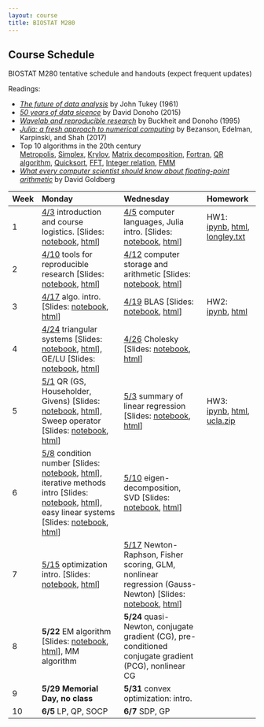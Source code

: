 ```yaml
---
layout: course
title: BIOSTAT M280
---
```


## Course Schedule

BIOSTAT M280 tentative schedule and handouts (expect frequent updates)

Readings:  

* [_The future of data analysis_](./readings/Tukey61FutureDataAnalysis.pdf) by John Tukey (1961) 
* [_50 years of data sicence_](./readings/Donoho15FiftyYearsDataScience.pdf) by David Donoho (2015)  
* [_Wavelab and reproducible research_](http://statweb.stanford.edu/~donoho/Reports/1995/wavelab.pdf) by Buckheit and Donoho (1995)  
* [_Julia: a fresh approach to numerical computing_](./readings/BezansonEdelmanKarpinskiShah17Julia.pdf) by Bezanson, Edelman, Karpinski, and Shah (2017)  
* Top 10 algorithms in the 20th century  
[Metropolis](readings/metropolis.pdf), [Simplex](readings/simplex.pdf), [Krylov](readings/krylov.pdf), [Matrix decomposition](readings/decomp.pdf), [Fortran](readings/fortran.pdf), [QR algorithm](readings/qr.pdf), [Quicksort](readings/qsort.pdf), [FFT](readings/fft.pdf), [Integer relation](readings/integer.pdf), [FMM](readings/fmm.pdf)  
* [_What every computer scientist should know about floating-point arithmetic_](readings/Goldberg91FloatingPoint.pdf) by David Goldberg  


| Week | Monday | Wednesday | Homework |
|:-----------|:-----------|:------------|:------------|
| 1 | [4/3](http://hua-zhou.github.io/teaching/biostatm280-2017spring/biostatm280spring2017/2017/04/03/first-day.html) introduction and course logistics. \[Slides: [notebook](https://github.com/Hua-Zhou/Hua-Zhou.github.io/blob/master/teaching/biostatm280-2017spring/slides/01-intro/intro.ipynb), [html](./slides/01-intro/intro.html)\] | [4/5](http://hua-zhou.github.io/teaching/biostatm280-2017spring/biostatm280spring2017/2017/04/05/week1-day2.html) computer languages, Julia intro. \[Slides: [notebook](https://github.com/Hua-Zhou/Hua-Zhou.github.io/blob/master/teaching/biostatm280-2017spring/slides/02-juliaintro/juliaintro.ipynb), [html](./slides/02-juliaintro/juliaintro.html)\] | HW1: [ipynb](https://github.com/Hua-Zhou/Hua-Zhou.github.io/blob/master/teaching/biostatm280-2017spring/hw/hw01.ipynb), [html](./hw/hw01.html), [longley.txt](./hw/longley.txt) |
| 2 | [4/10](http://hua-zhou.github.io/teaching/biostatm280-2017spring/biostatm280spring2017/2017/04/10/week2-day1.html) tools for reproducible research \[Slides: [notebook](https://github.com/Hua-Zhou/Hua-Zhou.github.io/blob/master/teaching/biostatm280-2017spring/slides/03-repres/repres.ipynb), [html](./slides/03-repres/repres.html)\] | [4/12](http://hua-zhou.github.io/teaching/biostatm280-2017spring/biostatm280spring2017/2017/04/12/week2-day2.html) computer storage and arithmetic \[Slides: [notebook](https://github.com/Hua-Zhou/Hua-Zhou.github.io/blob/master/teaching/biostatm280-2017spring/slides/04-arith/arith.ipynb), [html](./slides/04-arith/arith.html)\] |
| 3 | [4/17](http://hua-zhou.github.io/teaching/biostatm280-2017spring/biostatm280spring2017/2017/04/17/week3-day1.html) algo. intro. \[Slides: [notebook](https://github.com/Hua-Zhou/Hua-Zhou.github.io/blob/master/teaching/biostatm280-2017spring/slides/05-algo/algo.ipynb), [html](./slides/05-algo/algo.html)\] | [4/19](http://hua-zhou.github.io/teaching/biostatm280-2017spring/biostatm280spring2017/2017/04/19/week3-day2.html) BLAS \[Slides: [notebook](https://github.com/Hua-Zhou/Hua-Zhou.github.io/blob/master/teaching/biostatm280-2017spring/slides/06-numalgintro/numalgintro.ipynb), [html](./slides/06-numalgintro/numalgintro.html)\] | HW2: [ipynb](https://github.com/Hua-Zhou/Hua-Zhou.github.io/blob/master/teaching/biostatm280-2017spring/hw/hw02.ipynb), [html](./hw/hw02.html) |
| 4 | [4/24](http://hua-zhou.github.io/teaching/biostatm280-2017spring/biostatm280spring2017/2017/04/24/week4-day1.html) triangular systems \[Slides: [notebook](https://github.com/Hua-Zhou/Hua-Zhou.github.io/blob/master/teaching/biostatm280-2017spring/slides/07-trisys/trisys.ipynb), [html](./slides/07-trisys/trisys.html)\], GE/LU \[Slides: [notebook](https://github.com/Hua-Zhou/Hua-Zhou.github.io/blob/master/teaching/biostatm280-2017spring/slides/08-gelu/gelu.ipynb), [html](./slides/08-gelu/gelu.html)\] | [4/26](http://hua-zhou.github.io/teaching/biostatm280-2017spring/biostatm280spring2017/2017/04/26/week4-day2.html) Cholesky \[Slides: [notebook](https://github.com/Hua-Zhou/Hua-Zhou.github.io/blob/master/teaching/biostatm280-2017spring/slides/09-chol/chol.ipynb), [html](./slides/09-chol/chol.html)\] |
| 5 | [5/1](http://hua-zhou.github.io/teaching/biostatm280-2017spring/biostatm280spring2017/2017/05/01/week5-day1.html) QR (GS, Householder, Givens) \[Slides: [notebook](https://github.com/Hua-Zhou/Hua-Zhou.github.io/blob/master/teaching/biostatm280-2017spring/slides/10-qr/qr.ipynb), [html](./slides/10-qr/qr.html)\], Sweep operator \[Slides: [notebook](https://github.com/Hua-Zhou/Hua-Zhou.github.io/blob/master/teaching/biostatm280-2017spring/slides/11-sweep/sweep.ipynb), [html](./slides/11-sweep/sweep.html)\] | [5/3](http://hua-zhou.github.io/teaching/biostatm280-2017spring/biostatm280spring2017/2017/05/03/week5-day2.html) summary of linear regression \[Slides: [notebook](https://github.com/Hua-Zhou/Hua-Zhou.github.io/blob/master/teaching/biostatm280-2017spring/slides/12-linreg/linreg.ipynb), [html](./slides/12-linreg/linreg.html)\] | HW3: [ipynb](https://github.com/Hua-Zhou/Hua-Zhou.github.io/blob/master/teaching/biostatm280-2017spring/hw/hw03.ipynb), [html](./hw/hw03.html), [ucla.zip](./hw/ucla.zip) |
| 6 | [5/8](http://hua-zhou.github.io/teaching/biostatm280-2017spring/biostatm280spring2017/2017/05/08/week6-day1.html) condition number \[Slides: [notebook](https://github.com/Hua-Zhou/Hua-Zhou.github.io/blob/master/teaching/biostatm280-2017spring/slides/13-cond/cond.ipynb), [html](./slides/13-cond/cond.html)\], iterative methods intro \[Slides: [notebook](https://github.com/Hua-Zhou/Hua-Zhou.github.io/blob/master/teaching/biostatm280-2017spring/slides/14-iterative/iterative.ipynb), [html](./slides/14-iterative/iterative.html)\], easy linear systems \[Slides: [notebook](https://github.com/Hua-Zhou/Hua-Zhou.github.io/blob/master/teaching/biostatm280-2017spring/slides/15-easylineq/easylineq.ipynb), [html](./slides/15-easylineq/easylineq.html)\] | [5/10](http://hua-zhou.github.io/teaching/biostatm280-2017spring/biostatm280spring2017/2017/05/10/week6-day2.html) eigen-decomposition, SVD [Slides: [notebook](https://github.com/Hua-Zhou/Hua-Zhou.github.io/blob/master/teaching/biostatm280-2017spring/slides/16-eigsvd/eigsvd.ipynb), [html](./slides/16-eigsvd/eigsvd.html)\] |
| 7 | [5/15](http://hua-zhou.github.io/teaching/biostatm280-2017spring/biostatm280spring2017/2017/05/15/week7-day1.html) optimization intro. [Slides: [notebook](https://github.com/Hua-Zhou/Hua-Zhou.github.io/blob/master/teaching/biostatm280-2017spring/slides/17-optmintro/optmintro.ipynb), [html](./slides/17-optmintro/optmintro.html)\] | [5/17](http://hua-zhou.github.io/teaching/biostatm280-2017spring/biostatm280spring2017/2017/05/22/week8-day1.html) Newton-Raphson, Fisher scoring, GLM, nonlinear regression (Gauss-Newton) [Slides: [notebook](https://github.com/Hua-Zhou/Hua-Zhou.github.io/blob/master/teaching/biostatm280-2017spring/slides/18-newton/newton.ipynb), [html](./slides/18-newton/newton.html)\] |
| 8 | **5/22** EM algorithm [Slides: [notebook](https://github.com/Hua-Zhou/Hua-Zhou.github.io/blob/master/teaching/biostatm280-2017spring/slides/19-em/em.ipynb), [html](./slides/19-em/em.html)\], MM algorithm | **5/24** quasi-Newton, conjugate gradient (CG), pre-conditioned conjugate gradient (PCG), nonlinear CG |
| 9 | **5/29** **Memorial Day, no class** | **5/31** convex optimization: intro. |  
| 10 | **6/5** LP, QP, SOCP | **6/7** SDP, GP |  
